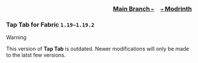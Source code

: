 ### <p align=right>[Main Branch `←`](https://github.com/KrLite/Mod.Tap-Tab)&emsp;[`→` Modrinth](https://modrinth.com/mod/tap-tab)</p>

### Tap Tab for Fabric `1.19~1.19.2`

> [!WARNING]
> This version of **Tap Tab** is outdated. Newer modifications will only be made to the latst few versions.
